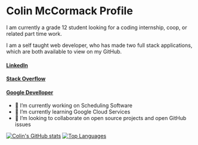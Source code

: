 # Colin McCormack Profile

I am currently a grade 12 student looking for a coding internship, coop, or related part time work. 

I am a self taught web developer, who has made two full stack applications, which are both available to view on my GitHub.

#### [LinkedIn](https://www.linkedin.com/in/colin-mccormack-1a4a54229/)
#### [Stack Overflow](https://stackoverflow.com/users/17237035/colin-mccormack)
#### [Google Develloper](https://developers.google.com/profile/u/colin_mccormack)


- 🔭 I’m currently working on Scheduling Software
- 🌱 I’m currently learning Google Cloud Services
- 👯 I’m looking to collaborate on open source projects and open GitHub issues

[![Colin's GitHub stats](https://github-readme-stats.vercel.app/api?username=NorthernSantan&show_icons=true&theme=dark)](https://github.com/anuraghazra/github-readme-stats)
[![Top Languages](https://github-readme-stats.vercel.app/api/top-langs/?username=NorthernSantan&hide=CMake,Makefile)](https://github.com/anuraghazra/github-readme-stats)



